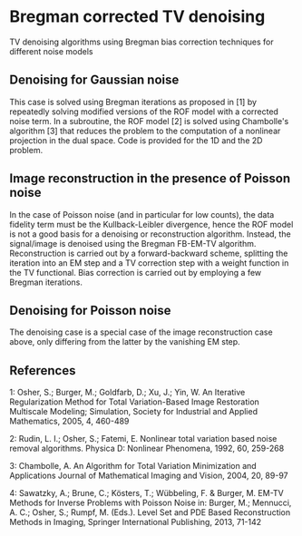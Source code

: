 # Bregman corrected TV denoising 
TV denoising algorithms using Bregman bias correction techniques for different noise models

## Denoising for Gaussian noise
This case is solved using Bregman iterations as proposed in [1] by repeatedly solving modified versions of the ROF model with a corrected noise term.
In a subroutine, the ROF model [2] is solved using Chambolle's algorithm [3] that reduces the problem to the computation of a nonlinear projection in the dual space. Code is provided for the 1D and the 2D problem.

## Image reconstruction in the presence of Poisson noise
In the case of Poisson noise (and in particular for low counts), the data fidelity term must be the Kullback-Leibler divergence, hence the ROF model is not a good basis for a denoising or reconstruction algorithm. Instead, the signal/image is denoised using the Bregman FB-EM-TV algorithm. Reconstruction is carried out by a forward-backward scheme, splitting the iteration into an EM step and a TV correction step with a weight function in the TV functional. Bias correction is carried out by employing a few Bregman iterations.

## Denoising for Poisson noise
The denoising case is a special case of the image reconstruction case above, only differing from the latter by the vanishing EM step.


## References
1: Osher, S.; Burger, M.; Goldfarb, D.; Xu, J.; Yin, W. An Iterative Regularization Method for Total Variation-Based Image Restoration 
Multiscale Modeling; Simulation, Society for Industrial and Applied Mathematics, 2005, 4, 460-489 

2: Rudin, L. I.; Osher, S.; Fatemi, E. Nonlinear total variation based noise removal algorithms. 
Physica D: Nonlinear Phenomena, 1992, 60, 259-268 

3: Chambolle, A. An Algorithm for Total Variation Minimization and Applications
Journal of Mathematical Imaging and Vision, 2004, 20, 89-97 

4: Sawatzky, A.; Brune, C.; Kösters, T.; Wübbeling, F. &amp; Burger, M. EM-TV Methods for Inverse Problems with Poisson Noise
in: Burger, M.; Mennucci, A. C.; Osher, S.; Rumpf, M. (Eds.). Level Set and PDE Based Reconstruction Methods in Imaging, 
Springer International Publishing, 2013, 71-142 

